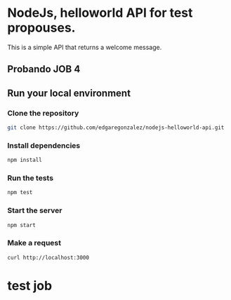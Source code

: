 # NodeJs, helloworld API for test propouses.

This is a simple API that returns a welcome message.

## Probando JOB 4

## Run your local environment

### Clone the repository
```bash
git clone https://github.com/edgaregonzalez/nodejs-helloworld-api.git
```

### Install dependencies
```bash
npm install
```

### Run the tests
```bash
npm test
```

### Start the server
```bash
npm start
```

### Make a request
```bash
curl http://localhost:3000
```
# test job